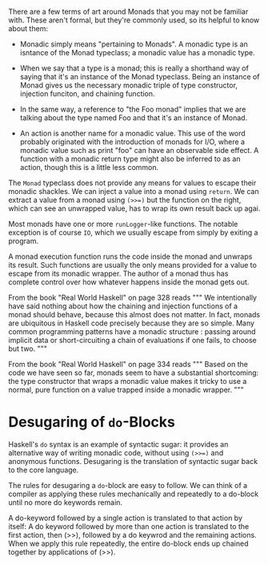 There are a few terms of art around Monads that you may not be familiar with.
These aren't formal, but they're commonly used, so its helpful to know about
them:
- Monadic simply means "pertaining to Monads". A monadic type is an isntance of
  the Monad typeclass; a monadic value has a monadic type. 

- When we say that a type is a monad; this is really a shorthand way of saying
  that it's an instance of the Monad typeclass. Being an instance of Monad
  gives us the necessary monadic triple of type constructor, injection
  funciton, and chaining function.

- In the same way, a reference to "the Foo monad" implies that we are talking
  about the type named Foo and that it's an instance of Monad.

- An action is another name for a monadic value. This use of the word probably
  originated with the introduction of monads for I/O, where a monadic value
  such as print "foo" can have an observable side effect. A function with a
  monadic return type might also be inferred to as an action, though this is a
  little less common.


The `Monad` typeclass does not provide any means for values to escape their
monadic shackles. We can inject a value into a monad using `return`. We can
extract a value from a monad using `(>>=)` but the function on the right, which
can see an unwrapped value, has to wrap its own result back up agai.

Most monads have one or more `runLogger`-like functions. The notable exception
is of course `IO`, which we usually escape from simply by exiting a program.

A monad execution function runs the code inside the monad and unwraps its
result. Such functions are usually the only means provided for a value to
escape from its monadic wrapper. The author of a monad thus has complete
control over how whatever happens inside the monad gets out.


From the book "Real World Haskell" on page 328 reads
"""
We intentionally have said nothing about how the chaining and injection
functions of a monad should behave, because this almost does not matter. In
fact, monads are ubiquitous in Haskell code precisely because they are so
simple. Many common programming patterns have a monadic structure : passing
around implicit data or short-circuiting a chain of evaluations if one fails,
to choose but two.
"""

From the book "Real World Haskell" on page 334 reads
"""
Based on the code we have seen so far, monads seem to have a substantial
shortcoming:
the type constructor that wraps a monadic value makes it tricky to use a
normal, pure function on a value trapped inside a monadic wrapper.
"""

# Desugaring of `do`-Blocks

Haskell's `do` syntax is an example of syntactic sugar: it provides an
alternative way of writing monadic code, without using `(>>=)` and anonymous
functions. Desugaring is the translation of syntactic sugar back to the core
language.

The rules for desugaring a `do`-block are easy to follow. We can think of a
compiler as applying these rules mechanically and repeatedly to a do-block
until no more do keywords remain.

A do-keyword followed by a single action is translated to that action by
itself:
A do keyword followed by more than one action is translated to the first
action, then (>>), followed by a do keywrod and the remaining actions. When we
apply this rule repeatedly, the entire do-block ends up chained together by
applications of (>>).

